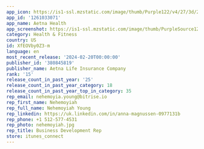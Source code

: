 ```yaml
---
app_icon: https://is1-ssl.mzstatic.com/image/thumb/Purple122/v4/27/3d/26/273d2657-3bfb-b05b-9387-fb18a6beb724/AppIcon-0-1x_U007ephone-0-0-0-0-0-0-85-220-0.png/1024x1024bb.png
app_id: '1261033071'
app_name: Aetna Health
app_screenshot: https://is1-ssl.mzstatic.com/image/thumb/PurpleSource126/v4/5e/1a/be/5e1abe16-6285-440f-e5e8-dc2177024e5e/1d6c86a2-7771-484f-9d35-a3d4a0845a1e_2366719_iOS_6_5_Retina_1_Manage.jpg/1242x2688bb.png
category: Health & Fitness
country: US
id: XfEOVby0Z3-m
language: en
most_recent_release: '2024-02-20T00:00:00'
publisher_id: '380845819'
publisher_name: Aetna Life Insurance Company
rank: '15'
release_count_in_past_year: '25'
release_count_in_past_year_category: 18
release_count_in_past_year_top_in_category: 35
rep_email: nehemoyia.young@bitrise.io
rep_first_name: Nehemoyiah
rep_full_name: Nehemoyiah Young
rep_linkedin: https://uk.linkedin.com/in/anna-magnussen-0977131b
rep_phone: +1 512-577-4531
rep_photo: nehemoyiah.jpg
rep_title: Business Development Rep
store: itunes_connect
---
```

